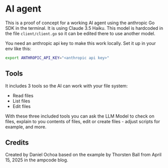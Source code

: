 # AI agent

This is a proof of concept for a working AI agent using the anthropic Go SDK in the terminal. It is using
Claude 3.5 Haiku. This model is hardcoded in the file `client/client.go` so it can be edited there to use another
model.

You need an anthropic api key to make this work locally. Set it up in your env like this:
```bash
export ANTHROPIC_API_KEY="<anthropic api key>"
```

## Tools

It includes 3 tools so the AI can work with your file system:

- Read files
- List files
- Edit files

With these three included tools you can ask the LLM Model to check on files, explain to you contents of files,
edit or create files - adjust scripts for example, and more.

## Credits

Created by Daniel Ochoa based on the example by Thorsten Ball from  April 15, 2025 in the ampcode blog.

